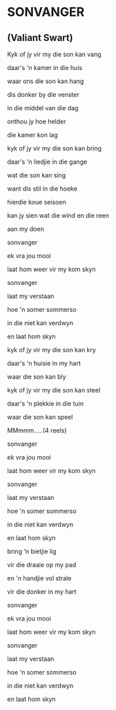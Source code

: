 # SONVANGER
## (Valiant Swart)

Kyk of jy vir my die son kan vang

daar's 'n kamer in die huis

waar ons die son kan hang

dis donker by die venster

in die middel van die dag

onthou jy hoe helder

die kamer kon lag


kyk of jy vir my die son kan bring

daar's 'n liedjie in die gange

wat die son kan sing

want dis stil in die hoeke

hierdie koue seisoen

kan jy sien wat die wind en die reen

aan my doen

sonvanger

ek vra jou mooi

laat hom weer vir my kom skyn


sonvanger

laat my verstaan

hoe 'n somer sommerso

in die niet kan verdwyn

en laat hom skyn

kyk of jy vir my die son kan kry

daar's 'n huisie in my hart

waar die son kan bly

kyk of jy vir my die son kan steel

daar's 'n plekkie in die tuin

waar die son kan speel


MMmmm.....(4 reels)


sonvanger

ek vra jou mooi

laat hom weer vir my kom skyn


sonvanger

laat my verstaan

hoe 'n somer sommerso

in die niet kan verdwyn

en laat hom skyn


bring 'n bietjie lig

vir die draaie op my pad

en 'n handjie vol strale

vir die donker in my hart


sonvanger

ek vra jou mooi

laat hom weer vir my kom skyn


sonvanger

laat my verstaan

hoe 'n somer sommerso

in die niet kan verdwyn

en laat hom skyn

